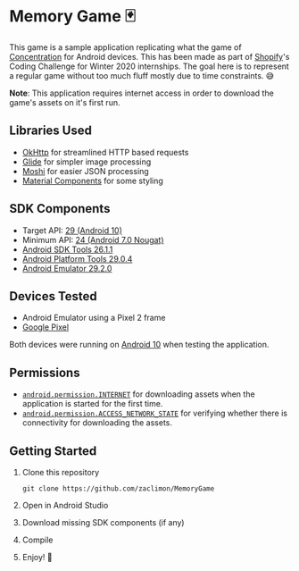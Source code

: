# Memory Game 🃏

This game is a sample application replicating what the game of [Concentration](https://en.wikipedia.org/wiki/Concentration_(card_game)) for Android devices. This has been made as part of [Shopify](https://www.shopify.com/)'s Coding Challenge for Winter 2020 internships. The goal here is to represent a regular game without too much fluff mostly due to time constraints. 😅

**Note**: This application requires internet access in order to download the game's assets on it's first run.

## Libraries Used

- [OkHttp](https://square.github.io/okhttp/) for streamlined HTTP based requests
- [Glide](https://bumptech.github.io/glide/) for simpler image processing
- [Moshi](https://github.com/square/moshi) for easier JSON processing
- [Material Components](https://material.io/develop/android/) for some styling

## SDK Components

- Target API: [29 (Android 10)](https://developer.android.com/studio/releases/platforms#10)
- Minimum API: [24 (Android 7.0 Nougat)](https://developer.android.com/studio/releases/platforms#7.0)
- [Android SDK Tools 26.1.1](https://developer.android.com/studio/releases/sdk-tools#notes)
- [Android Platform Tools 29.0.4](https://developer.android.com/studio/releases/platform-tools)
- [Android Emulator 29.2.0](https://androidstudio.googleblog.com/2019/09/emulator-2920-stable.html)

## Devices Tested

- Android Emulator using a Pixel 2 frame
- [Google Pixel](https://en.wikipedia.org/wiki/Pixel_(smartphone))

Both devices were running on [Android 10](https://en.wikipedia.org/wiki/Android_10) when testing the application.

## Permissions

- [`android.permission.INTERNET`](https://developer.android.com/reference/android/Manifest.permission.html#INTERNET) for downloading assets when the application is started for the first time.
- [`android.permission.ACCESS_NETWORK_STATE`](https://developer.android.com/reference/android/Manifest.permission.html#ACCESS_NETWORK_STATE) for verifying whether there is connectivity for downloading the assets.

## Getting Started

1. Clone this repository

    `git clone https://github.com/zaclimon/MemoryGame`
2. Open in Android Studio
3. Download missing SDK components (if any)
4. Compile
5. Enjoy! 🎉